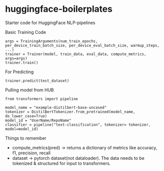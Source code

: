# huggingface-boilerplates
Starter code for HuggingFace NLP-pipelines

Basic Training Code
```
args = TrainingArguments(num_train_epochs, per_device_train_batch_size, per_device_eval_batch_size, warmup_steps, ...)
trainer = Trainer(model, train_data, eval_data, compute_metrics, args=args)
trainer.train()
```

For Predicting
```
trainer.predict(test_dataset)
```

Pulling model from HUB
```
from transformers import pipeline

model_name = "example-distilbert-base-uncased"
tokenizer = DistilBertTokenizer.from_pretrained(model_name, do_lower_case=True)
model_id = "UserName/RepoName"
classifier = pipeline("text-classification", tokenizer= tokenizer, model=model_id)

```

Things to remember
* compute_metrics(pred) -> returns a dictionary of metrics like accuracy, f1, precision, recall
* dataset -> pytorch dataset(not dataloader). The data needs to be tokenized & structured for input to transformers.
